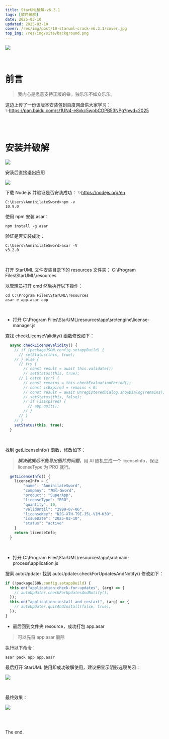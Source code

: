 ```yaml
---
title: StarUML破解-v6.3.1
tags: [软件破解]
date: 2025-03-10
updated: 2025-03-10
cover: /res/img/post/10-staruml-crack-v6.3.1/cover.jpg
top_img: /res/img/site/background.png
---
```


![](/res/img/post/10-staruml-crack-v6.3.1/cover.jpg)

<br>

# 前言

>  我内心是愿意支持正版的😁，独乐乐不如众乐乐。

这边上传了一份该版本安装包到百度网盘供大家学习：✨https://pan.baidu.com/s/1UN4-e8xkc5wpbCOPB53NPg?pwd=2025

<br>
<br>

# 安装并破解

![](/res/img/post/10-staruml-crack-v6.3.1/1.png)

安装后直接退出应用

![](/res/img/post/10-staruml-crack-v6.3.1/2.png)

下载 Node.js 并验证是否安装成功：
✨https://nodejs.org/en

```shell
C:\Users\AnnihilateSword>npm -v
10.9.0
```

使用 npm 安装 asar：

```shell
npm install -g asar
```

验证是否安装成功：

```shell
C:\Users\AnnihilateSword>asar -V
v3.2.0
```

<br>

打开 StarUML 文件安装目录下的 resources 文件夹：
C:\Program Files\StarUML\resources

以管理员打开 cmd 然后执行以下操作：

```shell
cd C:\Program Files\StarUML\resources
asar e app.asar app
```

<br>

- 打开 C:\Program Files\StarUML\resources\app\src\engine\license-manager.js

查找 checkLicenseValidity() 函数修改如下：

```js
  async checkLicenseValidity() {
    // if (packageJSON.config.setappBuild) {
      // setStatus(this, true);
    // } else {
      // try {
        // const result = await this.validate();
        // setStatus(this, true);
      // } catch (err) {
        // const remains = this.checkEvaluationPeriod();
        // const isExpired = remains < 0;
        // const result = await UnregisteredDialog.showDialog(remains);
        // setStatus(this, false);
        // if (isExpired) {
          // app.quit();
        // }
      // }
    // }
	setStatus(this, true);
  }
```

<br>

找到 getLicenseInfo() 函数，修改如下：

> _**解决破解后不能导出图片的问题**_，用 AI 随机生成一个 licenseInfo，保证 licenseType 为 PRO 就行。

```js
  getLicenseInfo() {
	licenseInfo = {
		"name": "AnnihilateSword",
		"company": "东风-Sword",
		"product": "SuperApp",
		"licenseType": "PRO",
		"quantity": 10,
		"validUntil": "2999-07-06",
		"licenseKey": "N2G-X7H-T9I-J5L-V1M-K3O",
		"issueDate": "2025-03-10",
		"status": "active"
    }
    return licenseInfo;
  }
```

<br>

- 打开 C:\Program Files\StarUML\resources\app\src\main-process\application.js

搜索 autoUpdater 找到 autoUpdater.checkForUpdatesAndNotify() 修改如下：

```js
if (!packageJSON.config.setappBuild) {
  this.on("application:check-for-updates", (arg) => {
    // autoUpdater.checkForUpdatesAndNotify();
  });
  this.on("application:install-and-restart", (arg) => {
    // autoUpdater.quitAndInstall(false, true);
  });
}
```

- 最后回到文件夹 resource，成功打包 app.asar

> 可以先将 app.asar 删除

执行以下命令：

```shell
asar pack app app.asar
```

最后打开 StarUML 使用即成功破解使用，建议把显示阴影选项关闭：

![](/res/img/post/10-staruml-crack-v6.3.1/3.png)

<br>

最终效果：

![](/res/img/post/10-staruml-crack-v6.3.1/4.png)

<br>
<br>

The end.
